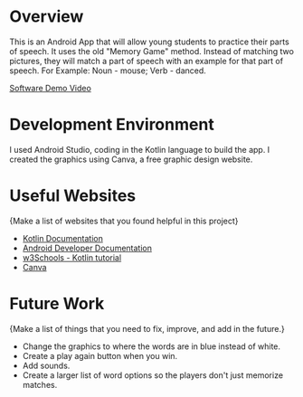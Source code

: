 # Overview
This is an Android App that will allow young students to practice their parts of speech.
It uses the old "Memory Game" method. Instead of matching two pictures, they will match a part of 
speech with an example for that part of speech. 
For Example: Noun - mouse; Verb - danced.

[Software Demo Video](https://www.youtube.com/watch?v=159rr7fJfeQ)

# Development Environment

I used Android Studio, coding in the Kotlin language to build the app.
I created the graphics using Canva, a free graphic design website.

# Useful Websites

{Make a list of websites that you found helpful in this project}
* [Kotlin Documentation](https://kotlinlang.org/)
* [Android Developer Documentation](https://developer.android.com/studio)
* [w3Schools - Kotlin tutorial](https://www.w3schools.com/kotlin/index.php)
* [Canva](https://www.canva.com/)

# Future Work

{Make a list of things that you need to fix, improve, and add in the future.}
* Change the graphics to where the words are in blue instead of white.
* Create a play again button when you win.
* Add sounds.
* Create a larger list of word options so the players don't just memorize matches.
